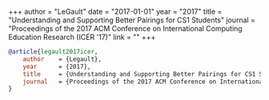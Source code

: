 +++
author = "LeGault"
date = "2017-01-01"
year = "2017"
title = "Understanding and Supporting Better Pairings for CS1 Students"
journal = "Proceedings of the 2017 ACM Conference on International Computing Education Research (ICER '17)"
link = ""
+++
```bibtex
@article{legault2017icer,
    author    = {Legault},
    year      = {2017},
    title     = {Understanding and Supporting Better Pairings for CS1 Students},
    journal   = {Proceedings of the 2017 ACM Conference on International Computing Education Research (ICER '17)},
}
```